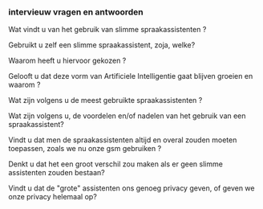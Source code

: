 ### intervieuw vragen en antwoorden

Wat vindt u van het gebruik van slimme spraakassistenten ?

Gebruikt u zelf een slimme spraakassistent, zoja, welke?

Waarom heeft u hiervoor gekozen ?

Gelooft u dat deze vorm van Artificiele Intelligentie gaat blijven groeien en waarom ?

Wat zijn volgens u de meest gebruikte spraakassistenten ?

Wat zijn volgens u, de voordelen en/of nadelen van het gebruik van een spraakassistent?

Vindt u dat men de spraakassistenten altijd en overal zouden moeten toepassen, zoals we nu onze gsm gebruiken ?

Denkt u dat het een groot verschil zou maken als er geen slimme assistenten zouden bestaan?

Vindt u dat de "grote" assistenten ons genoeg privacy geven, of geven we onze privacy helemaal op?





